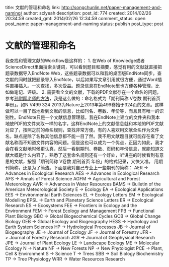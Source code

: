 title: 文献的管理和命名
link: http://songchunlin.net/paper-management-and-naming/
author: sclyeah
description: 
post_id: 774
created: 2014/02/26 20:34:59
created_gmt: 2014/02/26 12:34:59
comment_status: open
post_name: paper-management-and-naming
status: publish
post_type: post

# 文献的管理和命名

我查找和管理文献的Workflow是这样的： 1\. 在Web of Knowledge或者ScienceDirect里面搜索关键词，可以看到题目和摘要，感觉有用的文献就直接把题录数据导入EndNote Web，这些题录数据可以和我的桌面版EndNote同步。查文献的同时就把题录导入EndNote，以后如果写文章引用就很方便，通过Word插件直接插入。一次查找，多次受益。题录信息在EndNote里也方便各种管理，比如做笔记、评级。 2\. 需要看全文的文献，下载的PDF文献存在一个命名的问题，参考[孙尉翔老师的方法](http://www.andrewsun.net/panta_rhei/%E6%8E%A8%E8%8D%90/%E6%88%91%E9%98%85%E8%AF%BB%E7%A7%91%E7%A0%94%E6%96%87%E7%8C%AE%E7%9A%84%E4%B8%80%E4%BA%9B%E5%81%9A%E6%B3%95)，我是这么做的：命名格式为「期刊简称 V卷数 期刊首页 年份」。如N V499 324 2013为Nature上2013年第499卷始于324页的文章。这样做可以一目了然地看到文献的信息，比如刊名、卷数、年份等，而且具有唯一的识别性。EndNote只是一个文献信息管理器，我在EndNote上建立的文件夹和我本地放PDF的文件夹取一样的名字，这样EndNote上的文献信息就和本地的PDF文献对应了，按照之前的命名规则，查找非常方便。有的人喜欢用文献全名作为文件名，缺点是除了名称其他信息都不能一目了然。我不用文献题目就可能存在看了文献名称而不知道文件内容的问题。但是这也可以成为一个优点，正因为如此，我才会在看文献地时候更认真，然后一看到期刊、卷数、页码和年份信息，就能知道文献大概是什么内容了。熟悉了这套命名规则还有一个好处，听讲座的时候看到有意思的文献，按照「期刊简称 V卷数 期刊首页 年份」的格式记录，又快又准。 用期刊简称，还是为了简洁。下面是我对自己专业上一些期刊的简称： AER -> Advances in Ecological Research AES -> Advances in Ecological Research AFS -> Annals of Forest Science AGFM -> Agricultural and Forest Meteorology AWR -> Advances in Water Resources BAMS -> Bulletin of the American Meteorological Society E -> Ecology EA -> Ecological Applications EES -> Environmental Earth Sciences EL -> Ecology Letters EM -> Ecological Modelling EPSL -> Earth and Planetary Science Letters ER -> Ecological Research ES -> Ecosystems FEE -> Frontiers in Ecology and the Environment FEM -> Forest Ecology and Management FPB -> Functional Plant Biology GBC -> Global Biogeochemical Cycles GCB -> Global Change Biology GEB -> Global Ecology and Biogeography HESS -> Hydrology and Earth System Sciences HP -> Hydrological Processes JB -> Journal of Biogeography JE -> Journal of Ecology JF -> Journal of Forestry JFR -> Journal of Forestry Research JGR -> Journal of Geophysical Research JPE -> Journal of Plant Ecology LE -> Landscape Ecology ME -> Molecular Ecology N -> Nature NF -> New Forests NP -> New Phytologist PCE -> Plant, Cell & Environment S -> Science T -> Trees SBB -> Soil Biology Biochemistry TP -> Tree Physiology WRR -> Water Resources Research